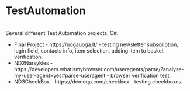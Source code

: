 # TestAutomation
<br> Several different Test Automation projects. C#.
<br>
<ul>
<li> Final Project - https://uogauoga.lt/ - testing newsletter subscription, login field, contacts info, item selection, adding item to basket verification.
<li> ND2Narsykles - https://developers.whatismybrowser.com/useragents/parse/?analyse-my-user-agent=yes#parse-useragent - browser verification test.
<li> ND3CheckBox - https://demoqa.com/checkbox - testing checkboxes.
<ul>
